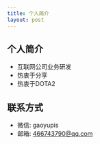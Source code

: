 ```yaml
---
title: 个人简介
layout: post
---
```


## 个人简介

- 互联网公司业务研发
- 热衷于分享
- 热衷于DOTA2

## 联系方式
- 微信: gaoyupis
- 邮箱: 466743790@qq.com
